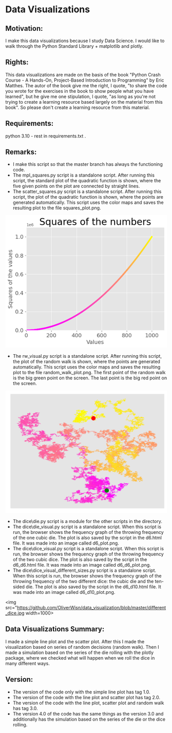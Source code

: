 # Data Visualizations

## Motivation:
I make this data visualizations because I study Data Science. I would 
like to walk through the Python Standard Library + matplotlib and 
plotly. 

## Rights:
This data visualizations are made on the basis of the book "Python 
Crash Course - A Hands-On, Project-Based Introduction to Programming" 
by Eric Matthes. The autor of the book give me the right, I quote, "to 
share the code you wrote for the exercises in the book to show people 
what you have learned", but he give me one stipulation, I quote, "as 
long as you're not trying to create a learning resource based largely 
on the material from this book". So please don't create a learning 
resource from this material.

## Requirements: 
python 3.10 - rest in requirements.txt .

## Remarks:
- I make this script so that the master branch has always the 
  functioning code.
- The mpl_squares.py script is a standalone script. After running this 
  script, the standard plot of the quadratic function is shown, where 
  the five given points on the plot are connected by straight lines.
- The scatter_squares.py script is a standalone script. After running 
  this script, the plot of the quadratic function is shown, where the 
  points are generated automatically. This script uses the color maps 
  and saves the resulting plot to the file squares_plot.png.

<img src="https://github.com/OliverWisn/data_visualization/blob/master/squares_plot.png?raw=true"/>

- The rw_visual.py script is a standalone script. After running 
  this script, the plot of the random walk is shown, where the 
  points are generated automatically. This script uses the color maps 
  and saves the resulting plot to the file random_walk_plot.png. 
  The first point of the random walk is the big green point on the 
  screen. The last point is the big red point on the screen.

<img src="https://github.com/OliverWisn/data_visualization/blob/master/random_walk_plot.png?raw=true"/>

- The dice\die.py script is a module for the other scripts in 
  the directory.
- The dice\die_visual.py script is a standalone script. When this 
  script is run, the browser shows the frequency graph of the throwing 
  frequency of the one cubic die. The plot is also saved by the script 
  in the d6.html file. It was made into an image called d6_plot.png.
- The dice\dice_visual.py script is a standalone script. When this 
  script is run, the browser shows the frequency graph of the throwing 
  frequency of the two cubic dice. The plot is also saved by the script 
  in the d6_d6.html file. It was made into an image called 
  d6_d6_plot.png.
- The dice\dice_visual_different_sizes.py script is a standalone 
  script. When this script is run, the browser shows the frequency 
  graph of the throwing frequency of the two different dice: the cubic 
  die and the ten-sided die. The plot is also saved by the script in 
  the d6_d10.html file. It was made into an image called 
  d6_d10_plot.png.

<img src="https://github.com/OliverWisn/data_visualization/blob/master/different_dice.jpg width=1000>

## Data Visualizations Summary:
I made a simple line plot and the scatter plot. After this I made the 
visualization based on series of random decisions (random walk). Then 
I made a simulation based on the series of the die rolling with 
the plotly package, where we checked what will happen when we roll 
the dice in many different ways.

## Version:
- The version of the code only with the simple line plot has tag 1.0.
- The version of the code with the line plot and scatter plot has tag 
  2.0.
- The version of the code with the line plot, scatter plot and random 
  walk has tag 3.0.
- The version 4.0 of the code has the same things as the version 3.0 
  and additionally has the simulation based on the series of the die or 
  the dice rolling.
